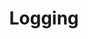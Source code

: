 ---
type: docs
title: "Logging"
linkTitle: "Logging"
weight: 400
description: "How to setup loggings for Dapr sidecar, and your application"
---